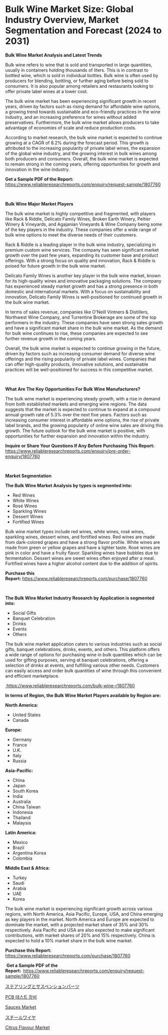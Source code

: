 <p><h1>Bulk Wine Market Size: Global Industry Overview, Market Segmentation and Forecast (2024 to 2031)</h1></p><p><strong>Bulk Wine Market Analysis and Latest Trends</strong></p>
<p><p>Bulk wine refers to wine that is sold and transported in large quantities, usually in containers holding thousands of liters. This is in contrast to bottled wine, which is sold in individual bottles. Bulk wine is often used by producers for blending, bottling, or further aging before being sold to consumers. It is also popular among retailers and restaurants looking to offer private label wines at a lower cost.</p><p>The bulk wine market has been experiencing significant growth in recent years, driven by factors such as rising demand for affordable wine options, a growing trend towards sustainable and eco-friendly practices in the wine industry, and an increasing preference for wines without added preservatives. Furthermore, the bulk wine market allows producers to take advantage of economies of scale and reduce production costs.</p><p>According to market research, the bulk wine market is expected to continue growing at a CAGR of 8.2% during the forecast period. This growth is attributed to the increasing popularity of private label wines, the expansion of the global wine industry, and the growing interest in bulk wines among both producers and consumers. Overall, the bulk wine market is expected to remain strong in the coming years, offering opportunities for growth and innovation in the wine industry.</p></p>
<p><strong>Get a Sample PDF of the Report:&nbsp;</strong> <a href="https://www.reliableresearchreports.com/enquiry/request-sample/1807760">https://www.reliableresearchreports.com/enquiry/request-sample/1807760</a></p>
<p>&nbsp;</p>
<p><strong>Bulk Wine Major Market Players</strong></p>
<p><p>The bulk wine market is highly competitive and fragmented, with players like Rack & Riddle, Delicato Family Wines, Broken Earth Winery, Peltier Winery & Vineyards, and Agajanian Vineyards & Wine Company being some of the key players in the industry. These companies offer a wide range of bulk wine options to meet the diverse needs of their customers.</p><p>Rack & Riddle is a leading player in the bulk wine industry, specializing in premium custom wine services. The company has seen significant market growth over the past few years, expanding its customer base and product offerings. With a strong focus on quality and innovation, Rack & Riddle is poised for future growth in the bulk wine market.</p><p>Delicato Family Wines is another key player in the bulk wine market, known for its high-quality wines and innovative packaging solutions. The company has experienced steady market growth and has a strong presence in both domestic and international markets. With a focus on sustainability and innovation, Delicato Family Wines is well-positioned for continued growth in the bulk wine market.</p><p>In terms of sales revenue, companies like O'Neill Vintners & Distillers, Northwest Wine Company, and Turrentine Brokerage are some of the top performers in the industry. These companies have seen strong sales growth and have a significant market share in the bulk wine market. As the demand for bulk wine continues to rise, these companies are expected to see further revenue growth in the coming years.</p><p>Overall, the bulk wine market is expected to continue growing in the future, driven by factors such as increasing consumer demand for diverse wine offerings and the rising popularity of private label wines. Companies that can offer high-quality products, innovative solutions, and sustainable practices will be well-positioned for success in this competitive market.</p></p>
<p>&nbsp;</p>
<p><strong>What Are The Key Opportunities For Bulk Wine Manufacturers?</strong></p>
<p><p>The bulk wine market is experiencing steady growth, with a rise in demand from both established markets and emerging wine regions. The data suggests that the market is expected to continue to expand at a compound annual growth rate of 5.3% over the next five years. Factors such as increasing consumer interest in affordable wine options, the rise of private label brands, and the growing popularity of online wine sales are driving this growth. The future outlook for the bulk wine market is positive, with opportunities for further expansion and innovation within the industry.</p></p>
<p><strong>Inquire or Share Your Questions If Any Before Purchasing This Report:</strong> <a href="https://www.reliableresearchreports.com/enquiry/pre-order-enquiry/1807760">https://www.reliableresearchreports.com/enquiry/pre-order-enquiry/1807760</a></p>
<p>&nbsp;</p>
<p><strong>Market Segmentation</strong></p>
<p><strong>The Bulk Wine Market Analysis by types is segmented into:</strong></p>
<p><ul><li>Red Wines</li><li>White Wines</li><li>Rosé Wines</li><li>Sparkling Wines</li><li>Dessert Wines</li><li>Fortified Wines</li></ul></p>
<p><p>Bulk wine market types include red wines, white wines, rosé wines, sparkling wines, dessert wines, and fortified wines. Red wines are made from dark-colored grapes and have a strong flavor profile. White wines are made from green or yellow grapes and have a lighter taste. Rosé wines are pink in color and have a fruity flavor. Sparkling wines have bubbles due to fermentation. Dessert wines are sweet wines often enjoyed after a meal. Fortified wines have a higher alcohol content due to the addition of spirits.</p></p>
<p><strong>Purchase this Report:&nbsp;</strong><a href="https://www.reliableresearchreports.com/purchase/1807760">https://www.reliableresearchreports.com/purchase/1807760</a></p>
<p>&nbsp;</p>
<p><strong>The Bulk Wine Market Industry Research by Application is segmented into:</strong></p>
<p><ul><li>Social Gifts</li><li>Banquet Celebration</li><li>Drinks</li><li>Events</li><li>Others</li></ul></p>
<p><p>The bulk wine market application caters to various industries such as social gifts, banquet celebrations, drinks, events, and others. This platform offers a wide range of options for purchasing wine in bulk quantities which can be used for gifting purposes, serving at banquet celebrations, offering a selection of drinks at events, and fulfilling various other needs. Customers can easily access and order bulk quantities of wine through this convenient and efficient marketplace.</p></p>
<p><a href="https://www.reliableresearchreports.com/bulk-wine-r1807760">&nbsp;https://www.reliableresearchreports.com/bulk-wine-r1807760</a></p>
<p><strong>In terms of Region, the Bulk Wine Market Players available by Region are:</strong></p>
<p>
    <p> <strong> North America: </strong>
        <ul>
            <li>United States</li>
            <li>Canada</li>
        </ul>
        </p> 
    <p> <strong> Europe: </strong>
        <ul>
            <li>Germany</li>
            <li>France</li>
            <li>U.K.</li>
            <li>Italy</li>
            <li>Russia</li>
        </ul>
        </p> 
    <p> <strong> Asia-Pacific: </strong>
        <ul>
            <li>China</li>
            <li>Japan</li>
            <li>South Korea</li>
            <li>India</li>
            <li>Australia</li>
            <li>China Taiwan</li>
            <li>Indonesia</li>
            <li>Thailand</li>
            <li>Malaysia</li>
        </ul>
        </p> 
    <p> <strong> Latin America: </strong>
        <ul>
            <li>Mexico</li>
            <li>Brazil</li>
            <li>Argentina Korea</li>
            <li>Colombia</li>
        </ul>
        </p> 
    <p> <strong> Middle East & Africa: </strong>
        <ul>
            <li>Turkey</li>
            <li>Saudi</li>
            <li>Arabia</li>
            <li>UAE</li>
            <li>Korea</li>
        </ul>
    </p>
    </p>
<p><p>The bulk wine market is experiencing significant growth across various regions, with North America, Asia Pacific, Europe, USA, and China emerging as key players in the market. North America and Europe are expected to dominate the market, with a projected market share of 35% and 30% respectively. Asia Pacific and USA are also expected to make significant contributions, with market shares of 20% and 15% respectively. China is expected to hold a 10% market share in the bulk wine market.</p></p>
<p><strong>Purchase this Report: </strong><a href="https://www.reliableresearchreports.com/purchase/1807760">https://www.reliableresearchreports.com/purchase/1807760</a></p>
<p>&nbsp;<strong>Get a Sample PDF of the Report:&nbsp;&nbsp;</strong><a href="https://www.reliableresearchreports.com/enquiry/request-sample/1807760">https://www.reliableresearchreports.com/enquiry/request-sample/1807760</a></p>
<p><strong></strong></p>
<p><p><a href="https://github.com/oqoeusbvpadwjs08/Market-Research-Report-List-1/blob/main/503328017951.md">ステアリングとサスペンションパーツ</a></p><p><a href="https://github.com/lzrvbyqzftro57/Market-Research-Report-List-1/blob/main/153034416471.md">PCB 테스트 장비</a></p><p><a href="https://github.com/lataunyatinikmelvin59ilbd0dv/Market-Research-Report-List-1/blob/main/sauces-market.md">Sauces Market</a></p><p><a href="https://github.com/CloydAbbott2023/Market-Research-Report-List-1/blob/main/905167917950.md">スチールワイヤ</a></p><p><a href="https://github.com/JameTravis/Market-Research-Report-List-4/blob/main/citrus-flavour-market.md">Citrus Flavour Market</a></p></p>